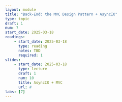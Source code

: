 ```yaml
---
layout: module
title: "Back-End: the MVC Design Pattern + AsyncIO"
type: topic
draft: 1
num: 7
start_date: 2025-03-18
readings: 
    - start_date: 2025-03-18
      type: reading
      notes: TBD
      required: 1
slides: 
    - start_date: 2025-03-18
      type: lecture
      draft: 1
      num: 10
      title: AsyncIO + MVC
      url: #
labs: [7]
---
```

 
